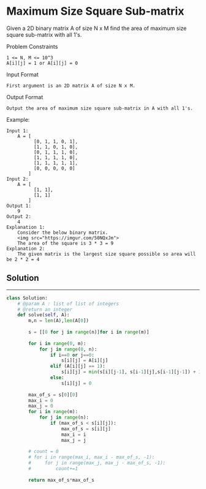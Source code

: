 <h1>Maximum Size Square Sub-matrix</h1>

<p>
Given a 2D binary matrix A of size  N x M  find the area of maximum size square sub-matrix with all 1's.

Problem Constraints

    1 <= N, M <= 10^3
    A[i][j] = 1 or A[i][j] = 0
Input Format

    First argument is an 2D matrix A of size N x M.
Output Format
    
    Output the area of maximum size square sub-matrix in A with all 1's.
Example:

    Input 1:
        A = [
              [0, 1, 1, 0, 1],
              [1, 1, 0, 1, 0],
              [0, 1, 1, 1, 0],
              [1, 1, 1, 1, 0],
              [1, 1, 1, 1, 1],
              [0, 0, 0, 0, 0]
            ]
    Input 2:
        A = [
              [1, 1],
              [1, 1]
            ]
    Output 1:
        9
    Output 2:
        4
    Explanation 1:
        Consider the below binary matrix.
        <img src="https://imgur.com/50NQxJm">
        The area of the square is 3 * 3 = 9
    Explanation 2:
        The given matrix is the largest size square possible so area will be 2 * 2 = 4
<h2>Solution</h2>

***

```python
class Solution:
    # @param A : list of list of integers
    # @return an integer
    def solve(self, A):
        m,n = len(A),len(A[0])
    
        s = [[0 for j in range(n)]for i in range(m)]
        
        for i in range(0, m): 
            for j in range(0, n):
                if i==0 or j==0:
                    s[i][j] = A[i][j]
                elif (A[i][j] == 1): 
                    s[i][j] = min(s[i][j-1], s[i-1][j],s[i-1][j-1]) + 1
                else: 
                    s[i][j] = 0
                    
        max_of_s = s[0][0] 
        max_i = 0
        max_j = 0
        for i in range(m): 
            for j in range(n): 
                if (max_of_s < s[i][j]): 
                    max_of_s = s[i][j] 
                    max_i = i 
                    max_j = j 
        
        # count = 0            
        # for i in range(max_i, max_i - max_of_s, -1): 
        #     for j in range(max_j, max_j - max_of_s, -1): 
        #         count+=1
                
        return max_of_s*max_of_s
```
